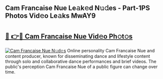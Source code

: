 ## Cam Francaise Nue Le𝚊k𝚎d N𝚞𝚍es - Part-1PS Photos Vid𝚎o Le𝚊ks MwAY9

# <h2><a href="http://fb9lpd.evod.top/?m=Cam+Francaise+Nue">🔗 👉🔴 Cam Francaise Nue Vid𝚎o Ph𝚘t𝚘s</a></h2>

[![Cam Francaise Nue N𝚞d𝚎s](https://i.imgur.com/8V9OHl7.gif)](http://fb9lpd.evod.top/?m=Cam+Francaise+Nue)
Online personality Cam Francaise Nue and content producer, known for disseminating dance and lifestyle content through solo and collaborative dance performances and brief videos. The public's perception Cam Francaise Nue of a public figure can change over time. 
